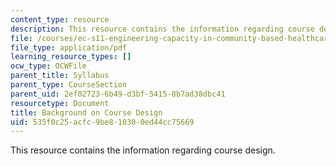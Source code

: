 ```yaml
---
content_type: resource
description: This resource contains the information regarding course design.
file: /courses/ec-s11-engineering-capacity-in-community-based-healthcare-fall-2005/535f0c25acfc9be810300ed44cc75669_MITEC_S11F05_course_design.pdf
file_type: application/pdf
learning_resource_types: []
ocw_type: OCWFile
parent_title: Syllabus
parent_type: CourseSection
parent_uid: 2ef02723-6b49-d3bf-5415-8b7ad38dbc41
resourcetype: Document
title: Background on Course Design
uid: 535f0c25-acfc-9be8-1030-0ed44cc75669
---
```

This resource contains the information regarding course design.

